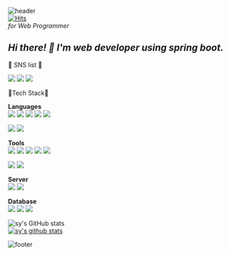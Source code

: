 ![header](https://capsule-render.vercel.app/api?type=wave&color=gradient&customColorList=0,2,2,5,30&height=300&section=header&text=SUYEON&fontSize=80)  
[![Hits](https://hits.seeyoufarm.com/api/count/incr/badge.svg?url=https%3A%2F%2Fgithub.com%2FsuyeonChoi7807&count_bg=%2379C83D&title_bg=%23555555&icon=waze.svg&icon_color=%23E7E7E7&title=hits&edge_flat=false)](https://hits.seeyoufarm.com)   
_for Web Programmer_  

*Hi there! 👋 I'm web developer using spring boot.*
---


💙 SNS list 💙 
   
<a href="https://blog.naver.com/suyeon2205" target="_blank"><img src="https://img.shields.io/badge/Blog-03C75A?style=flat-square&logo=Naver&logoColor=white"/></a>
<a href="http://qr.kakao.com/talk/yWXXjC82SD_kjHI7tR1QvMipfO8-" target="_blank"><img src="https://img.shields.io/badge/Kakao-FFCD00?style=flat-square&logo=KakaoTalk&logoColor=white"/></a>
<a href="https://www.instagram.com/01x20sy/" target="_blank"><img src="https://img.shields.io/badge/Instagram-E4405F?style=flat-square&logo=Instagram&logoColor=white"/></a>
   
💙Tech Stack💙   
   
**Languages**  
<img src="https://img.shields.io/badge/HTML5-E34F26?style=flat-square&logo=HTML5&logoColor=white"/>
<img src="https://img.shields.io/badge/CSS3-1572B6?style=flat-square&logo=CSS3&logoColor=white"/>
<img src="https://img.shields.io/badge/Java-007396?style=flat-square&logo=Java&logoColor=white"/>
<img src="https://img.shields.io/badge/JavaScript-F7DF1E?style=flat-square&logo=JavaScript&logoColor=white"/>
<img src="https://img.shields.io/badge/jQuery-0769AD?style=flat-square&logo=jQuery&logoColor=white"/>
   
<img src="https://img.shields.io/badge/C-A8B9CC?style=flat-square&logo=C&logoColor=white"/>
<img src="https://img.shields.io/badge/Python-3776AB?style=flat-square&logo=Python&logoColor=white"/>  

**Tools**  
<img src="https://img.shields.io/badge/Eclipse IDE-2C2255?style=flat-square&logo=Eclipse IDE&logoColor=white"/>
<img src="https://img.shields.io/badge/Spring-6DB33F?style=flat-square&logo=Spring&logoColor=white"/>
<img src="https://img.shields.io/badge/Android-3DDC84?style=flat-square&logo=Android&logoColor=white"/>
<img src="https://img.shields.io/badge/Visual Studio-5C2D91?style=flat-square&logo=Visual Studio&logoColor=white"/>
<img src="https://img.shields.io/badge/RStudio-75AADB?style=flat-square&logo=RStudio&logoColor=white"/>
   
<img src="https://img.shields.io/badge/Git-F05032?style=flat-square&logo=Git&logoColor=white"/>
<img src="https://img.shields.io/badge/Slack-4A154B?style=flat-square&logo=Slack&logoColor=white"/>

**Server**  
<img src="https://img.shields.io/badge/Amazon AWS-232F3E?style=flat-square&logo=Amazon AWS&logoColor=white"/>
<img src="https://img.shields.io/badge/Slack-4A1534B?style=flat-square&logo=Slack&logoColor=white"/>

**Database**  
<img src="https://img.shields.io/badge/Oracle-F80000?style=flat-square&logo=Oracle&logoColor=white"/>
<img src="https://img.shields.io/badge/MySQL-4479A1?style=flat-square&logo=MySQL&logoColor=white"/>
<img src="https://img.shields.io/badge/MariaDB-003545?style=flat-square&logo=MariaDB&logoColor=white"/>


![sy's GitHub stats](https://github-readme-stats.vercel.app/api?username=suyeonChoi7807&show_icons=true&theme=radical)  
[![sy's github stats](https://github-readme-stats.vercel.app/api/top-langs/?username=suyeonChoi7807&show_icons=true&hide_border=true&title_color=004386&icon_color=004386&layout=compact)](https://github.com/suyeonChoi7807)

![footer](https://capsule-render.vercel.app/api?section=footer&color=gradient&customColorList=0,2,2,5,30)
